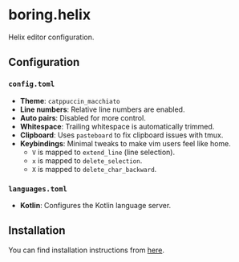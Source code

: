 # boring.helix

Helix editor configuration.

## Configuration

### `config.toml`

*   **Theme**: `catppuccin_macchiato`
*   **Line numbers**: Relative line numbers are enabled.
*   **Auto pairs**: Disabled for more control.
*   **Whitespace**: Trailing whitespace is automatically trimmed.
*   **Clipboard**: Uses `pasteboard` to fix clipboard issues with tmux.
*   **Keybindings**: Minimal tweaks to make vim users feel like home.
    *   `V` is mapped to `extend_line` (line selection).
    *   `x` is mapped to `delete_selection`.
    *   `X` is mapped to `delete_char_backward`.

### `languages.toml`

*   **Kotlin**: Configures the Kotlin language server.

## Installation

You can find installation instructions from [here](https://github.com/boringconfigs/#installation).
